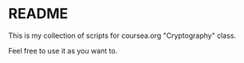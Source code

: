 # README

This is my collection of scripts for coursea.org "Cryptography" class.

Feel free to use it as you want to.
